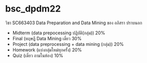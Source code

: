 # bsc_dpdm22
วิชา SC663403 Data Preparation and Data Mining ของ อภิสรา ปราบนอก

- Midterm  (data prepocessing ปฎิบัติ(กลุ่ม))                 20%
- Final    (ทฤษฎี Data Mining เดี่ยว                        30%
- Project  (data preprocessing + data mining (กลุ่ม))      20%
- Homework (แบ่งกลุ่มใหม่ทุกครั้ง)                              20%      
- Quiz     (เดี่ยว ถามในห้อง)                                10%
